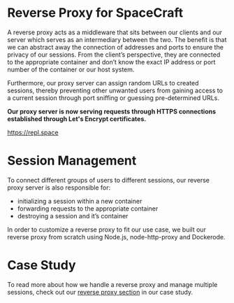# Reverse Proxy for SpaceCraft

A reverse proxy acts as a middleware that sits between our clients and our server which serves as an intermediary between the two. The benefit is that we can abstract away the connection of addresses and ports to ensure the privacy of our sessions. From the client’s perspective, they are connected to the appropriate container and don’t know the exact IP address or port number of the container or our host system.

Furthermore, our proxy server can assign random URLs to created sessions, thereby preventing other unwanted users from gaining access to a current session through port sniffing or guessing pre-determined URLs.

**Our proxy server is now serving requests through HTTPS connections established through Let's Encrypt certificates.**

https://repl.space

# Session Management
To connect different groups of users to different sessions, our reverse proxy server is also responsible for:

- initializing a session within a new container
- forwarding requests to the appropriate container
- destroying a session and it’s container

In order to customize a reverse proxy to fit our use case, we built our reverse proxy from scratch using Node.js, node-http-proxy and Dockerode.

# Case Study
To read more about how we handle a reverse proxy and manage multiple sessions, check out our [reverse proxy section](https://spacecraft-repl.github.io/whitepaper#62-solution-a-reverse-proxy) in our case study.
